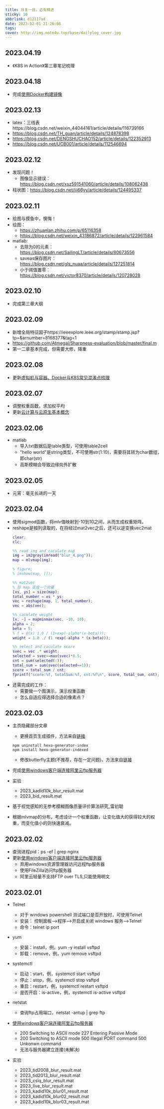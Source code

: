 ```yaml
---
title: 日复一日，必有精进
sticky: 10
abbrlink: d12117ad
date: 2023-02-01 21:26:08
tags:
cover: http://img.note4u.top/base/dailylog_cover.jpg
---
```


## 2023.04.19
- 《K8S in Action》第三章笔记梳理

## 2023.04.18
- 完成[使用Docker构建镜像](http://note4u.top/post/78184262.html)


## 2023.02.13
- latex：三线表https://blog.csdn.net/weixin_44044161/article/details/116739166
- https://blog.csdn.net/TH_guan/article/details/124878398
- https://blog.csdn.net/DENGSHUCHAO152/article/details/122352913
- https://blog.csdn.net/UCB001/article/details/112546694


## 2023.02.12
- 发现问题！
  - 图像显示错误：https://blog.csdn.net/xsz591541060/article/details/108062438
- 柱状图：https://blog.csdn.net/iii66yy/article/details/124495337

## 2023.02.11
- 绘图与摸鱼中，懊悔！
- 绘图：
  - https://zhuanlan.zhihu.com/p/65116358
  - https://blog.csdn.net/weixin_43186872/article/details/122961584
- matlab:
  - 去除为0的元素：https://blog.csdn.net/SailingLT/article/details/80673556
  - saveas保存图片：https://blog.csdn.net/gls_nuaa/article/details/127251814
  - 小于阈值置零：https://blog.csdn.net/victor8370/article/details/120728028

## 2023.02.10
- 完成第三章大纲

## 2023.02.09
- 新增全局特征因子https://ieeexplore.ieee.org/stamp/stamp.jsp?tp=&arnumber=8168377&tag=1
- https://github.com/Atmegal/Sharpness-evaluation/blob/master/final.m
- 第一二章基本完成，但需要大修，降重

## 2023.02.08
- 更新[虚拟机与容器、Docker与K8S常见混淆点梳理](http://note4u.top/post/757d0b1c.html)

## 2023.02.07
- 调整权重函数，求加权平均
- 更新[云计算与云原生基本概念](http://note4u.top/post/6328194b.html)

## 2023.02.06
- matlab
  - 导入txt数据后是table类型，可使用table2cell
  - "hello world"是string类型，不可使用str(1:10)，需要将其转为char数组，即char(str)
  - 高斯模糊会导致边缘向外扩散

## 2023.02.05 


- 元宵：毫无长进的一天

## 2023.02.04
- 使用sigmod函数，将mlv值映射到-10到10之间，从而生成权重矩阵。
- reshape是按列读取的，在将经过mat2vec之后，还可以逆变换vec2mat
    ``` matlab
    clear;
    clc;

    %% read img and caculate map
    img = im2gray(imread("blur_4.png")); 
    map = mlvmap(img);

    % figure;
    % imshow(map, []);

    %% mat2vec
    % 将 map 变成一个向量
    [xs, ys] = size(map);
    total_number = xs * ys;
    vec = reshape(map, 1, total_number);
    vec = abs(vec);

    %% caculate weight
    [x, ~] = mapminmax(vec, -10, 10);
    alpha = 2;
    beta = 5;
    % f = @(x) 1.0 / (1+exp(-alpha*(x-beta)));
    weight = 1.0 ./ (1 +exp(-alpha * (x-beta)));

    %% select and caculate score
    svec = vec .* weight;
    selected = svec>=max(svec)*0.5;
    cnt = sum(selected(:));
    total_sum = sum(svec(selected==1));
    score = total_sum / cnt;
    fprintf("score:%f, totalSum:%f, cnt:%f\n", score, total_sum, cnt);
    ```
- 还需完成的工作：
  - 需要做一个图演示，演示权重函数
  - 怎么自适应得选择合适的像素点？
    
## 2023.02.03
- 主页隐藏部分文章
    - 更换首页生成插件，方法来自[链接](https://github.blog.ccknbc.cc/posts/how-to-hide-hexo-articles-gracefully/)
    ``` npm
    npm uninstall hexo-generator-index
    npm install hexo-generator-indexed
    ```
    - 修改butterfly主题(不推荐，存在一定问题)，方法来自[链接](https://blog.zhheo.com/p/451ff5e9.html)
- 完成[使用windows客户端连接阿里云ftp服务器](http://note4u.top/post/5a8a6c8d.html)
        
- 实验    
    - 2023_kadid10k_blur_result.mat
    - 2023_bid_result.mat
- 基于视觉感知的无参考模糊图像质量评价算法研究_雷初聪
- 根据mlvmap的分布，考虑设计一个权重函数，让变化值大的获得较大的权重，而变化值小的则快速衰减。
    
## 2023.02.02
- 查询进程pid：ps -ef | grep nginx
- 更新[使用windows客户端连接阿里云ftp服务器](http://note4u.top/post/5a8a6c8d.html)
    - 弃用windows资源管理器访问远程ftp服务器
    - 使用FileZilla访问ftp服务器
    - 阿里云轻量不支持FTP over TLS,只能使用明文


## 2023.02.01
- Telnet
    - 对于 windows powershell 测试端口是否开放时，可使用Telnet
    - 安装： 控制面板-->程序-->开启或关闭 windows 服务-->Telnet
    - 命令：telnet ip port
- yum
    - 安装：install，例，yum -y install vsftpd
    - 卸载：remove，例，yum remove vsftpd
- systemctl
    - 启动：start，例，systemctl start vsftpd
    - 停止：stop，例，systemctl stop vsftpd
    - 重启：restart，例，systemctl restart vsftpd
    - 是否开启：is-active，例，systemctl is-active vsftpd
- netstat
    - 查询ftp占用端口，netstat -antup | grep ftp
- [使用windows客户端连接阿里云ftp服务器](http://note4u.top/post/5a8a6c8d.html)
    - 200 Switching to ASCII mode 227 Entering Passive Mode
    - 200 Switching to ASCII mode 500 Illegal PORT command 500 Unkonwn command
    - 无法与服务器建立连接(未解决)

- 实验
    - 2023_tid2008_blur_result.mat
    - 2023_tid2013_blur_result.mat
    - 2023_csiq_blur_result.mat
    - 2023_live_blur_result.mat
    - 2023_kadid10k_blur01_result.mat
    - 2023_kadid10k_blur02_result.mat
    - 2023_kadid10k_blur03_result.mat
